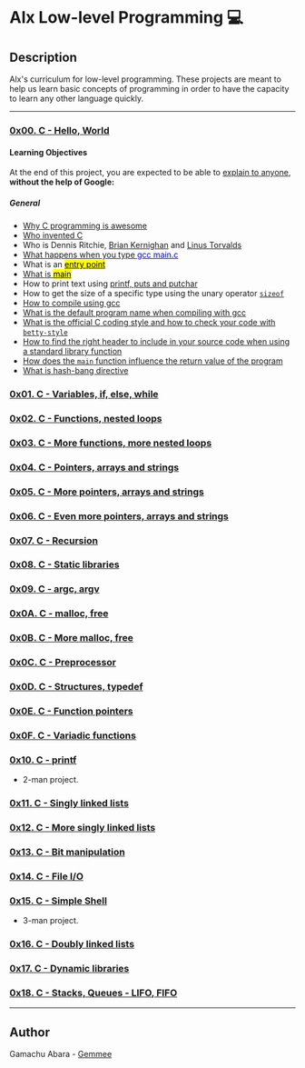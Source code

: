 # Alx Low-level Programming :computer:

## Description
Alx's curriculum for low-level programming. These projects are meant to help us learn basic concepts of programming in order to have the capacity to learn any other language quickly.

---

### [0x00. C - Hello, World](./0x00-hello_world)

#### Learning Objectives
At the end of this project, you are expected to be able to [explain to anyone](https://fs.blog/feynman-learning-technique/?fbclid=IwAR2K5_BGPVo0QjJXkOIIqNsqcXK4lTskPWJvA0asKQIGtCPWaQBdKmj1Ztg), __without the help of Google:__

##### General

+ [Why C programming is awesome](https://www.youtube.com/watch?v=smGalmxPVYc)
+ [Who invented C](https://en.wikipedia.org/wiki/Dennis_Ritchie)
+ Who is Dennis Ritchie, [Brian Kernighan](https://www.youtube.com/watch?v=de2Hsvxaf8M) and [Linus Torvalds](https://en.wikipedia.org/wiki/Linus_Torvalds)
+ [What happens when you type <span style="color: blue;">gcc main.c</span>](https://www.linkedin.com/pulse/what-happens-when-you-type-gcc-mainc-arturo-victoria-rincon/)
+ What is an [<mark>entry point</mark>](https://en.wikipedia.org/wiki/Entry_point)
+ [What is <mark>main</mark>](https://www.geeksforgeeks.org/main-function-in-c/)
+ How to print text using [printf, puts and putchar](https://learnprogramo.com/input-and-output-functions-in-c-12/)
+ How to get the size of a specific type using the unary operator [`sizeof`](https://www.geeksforgeeks.org/sizeof-operator-c/)
+ [How to compile using gcc](https://www.wikihow.com/Compile-a-C-Program-Using-the-GNU-Compiler-(GCC))
+ [What is the default program name when compiling with gcc](https://www.cprogramming.com/gcc.html)
+ [What is the official C coding style and how to check your code with `betty-style`](https://github.com/alx-tools/Betty/wiki/Indentation)
+ [How to find the right header to include in your source code when using a standard library function](https://www.reddit.com/r/C_Programming/comments/xy3j41/how_to_find_the_right_header_to_include_in_your/)
+ [How does the `main` function influence the return value of the program](https://www.youtube.com/watch?v=CBfhcRQVpf8)
+ [What is hash-bang directive](https://twitter.com/unix_byte/status/1024147947393495040?s=21)


### [0x01. C - Variables, if, else, while](./0x01-variables_if_else_while)

### [0x02. C - Functions, nested loops](./0x02-functions_nested_loops)

### [0x03. C - More functions, more nested loops](./0x03-more_functions_nested_loops)

### [0x04. C - Pointers, arrays and strings](./0x04-pointers_arrays_strings)

### [0x05. C - More pointers, arrays and strings](./0x05-pointers_arrays_strings)

### [0x06. C - Even more pointers, arrays and strings](./0x06-pointers_arrays_strings)

### [0x07. C - Recursion](./0x07-recursion)

### [0x08. C - Static libraries](./0x08-static_libraries)

### [0x09. C - argc, argv](./0x09-argc_argv)

### [0x0A. C - malloc, free](./0x0A-malloc_free)

### [0x0B. C - More malloc, free](./0x0B-more_malloc_free)

### [0x0C. C - Preprocessor](./0x0C-preprocessor)

### [0x0D. C - Structures, typedef](./0x0D-structures_typedef)

### [0x0E. C - Function pointers](./0x0E-function_pointers)

### [0x0F. C - Variadic functions](./0x0F-variadic_functions)

### [0x10. C - printf](https://github.com/GEMMEE/printf)
* 2-man project.

### [0x11. C - Singly linked lists](./0x11-singly_linked_lists)

### [0x12. C - More singly linked lists](./0x12-more_singly_linked_lists)

### [0x13. C - Bit manipulation](./0x13-bit_manipulation)

### [0x14. C - File I/O](./0x14-file_io)

### [0x15. C - Simple Shell](https://github.com/GEMMEE/simple_shell)
* 3-man project.

### [0x16. C - Doubly linked lists](./0x16-doubly_linked_lists)

### [0x17. C - Dynamic libraries](./0x17-dynamic_libraries)

### [0x18. C - Stacks, Queues - LIFO, FIFO](./0x18-stacks_queues_lifo_fifo)

---

## Author
 Gamachu Abara - [Gemmee](https://github.com/GEMMEE)
